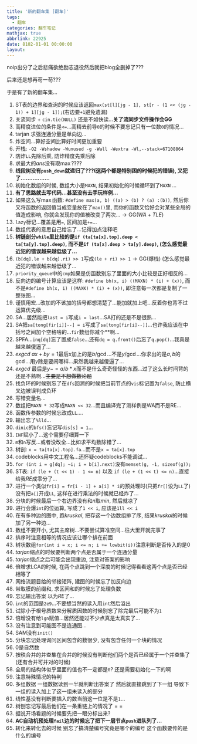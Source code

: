 ```yaml
---
title: '新的翻车集 [翻车]'
tags:
  - 翻车
categories: 翻车笔记
mathjax: true
abbrlink: 22925
date: 8102-01-01 00:00:00
layout:
---
```






noip出分了之后悲痛欲绝励志退役然后就把blog全删掉了???

后来还是想再苟一苟???

于是有了新的翻车集...

<!--more-->

1. ST表的边界和查询的时候应该返回`max(st[l][jg - 1], st[r - (1 << (jg - 1)) + 1][jg - 1]);`(右边要`+1`避免遗漏)
2. 关流同步 + `cin.tie(NULL)` 还是不如快读...**关了流同步文件操作会GG**
3. 高精度进位的条件是`<=`...高精去前导`0`的时候不要忘记只有一位数`0`的情况...
4. tarjan 求强连通分量是单向边...
5. 炸空间...算好空间比算好时间更加重要
6. 开栈: `-O2 -Wshadow -Wunused -g -Wall -Wextra -Wl,--stack=67108864`
7. 防炸`LL`先除后乘, 防炸精度先乘后除
8. 求最大的$ans$没有取$\max$????
9. **线段树没有`push_down`就递归了???~~(这两个都是特别困的时候犯的错误)~~, 又犯了.................**
10. 初始化数组的时候, 数组大小是`MAXN`, 结果初始化的时候循环到了`MAXN` ...
11. **有了思路就去写代码...甚至没有去手玩样例...**
12. 如果这么写$\max$函数: `#define max(a, b) ((a) > (b) ? (a) :(b))`, 然后你又将函数的返回值当成变量放在了`max()`里, 而你的函数又恰好会对某些全局的值造成影响, 你就会发现你的值被改变了两次...$\to \mathrm {GG}(WA+TLE)$
13. `lazy`标记...覆盖是用`=`, 区间加是`+=`...
14. 数组代表的意思自己给忘了...记得加点注释吧
15. **树链剖分`while`里比较的是`if (ta[ta[x].top].deep < ta[ta[y].top].deep)`, 而不是`if (ta[x].deep > ta[y].deep)`, (怎么感觉最近犯的错误越来越低级了...**
16. `(b[dq].le + b[dq].ri) >> 1`写成`(le + ri) >> 1`$\to \mathrm{GG}$(爆栈) (怎么感觉最近犯的错误越来越低级了...
17. `priority_queue`中的`cmp`如果是仿函数别忘了里面的大小比较是正好相反的...
18. 反向边的编号计算应该是这样: `#define bh(x, i) ((MAXN) * (i) + (x))`, 而不是`#define bh(x, i) ((MAXK) * (i) + (x))`, 即注意每一次都是复制了一整张图...
19. 谨慎用宏...改加的不该加的括号都想清楚了...能加就加上吧...反着你也背不过运算优先级...
20. SA...居然能把`last = i`写成`i = last`...SA打的还是不是很熟...
21. SA把`sa[tong[fir[i]]--] = i`写成了`sa[tong[fir[i]--]]`...也许我应该在中括号之间加个空格啥的...`fir`数组你减个\*\*啊...
22. SPFA...`inq[dq]`忘了置成`false`...还有`dq = q.front()`后忘了`q.pop()`...我真是越来越傻逼了...
23. $exgcd$ $ax + by = 1$最后$x$加上的是$b / \gcd$...不是$y / \gcd$...你求出的是$a, b$的$\gcd$...用$y$除是要闹哪样...果然我越来越傻逼了...
24. $exgcd$ 最后是$y -= a / b * x$而不是什么奇奇怪怪的东西...过了这么长时间背的还是不熟啊...~~主要是不想做数论题~~
25. 找负环的时候别忘了在`dfs`回溯的时候把当前节点的`vis`标记置为`false`, 防止横叉边被误判成负环
26. 写错变量名...
27. 数组把`MAXN * 32`写成`MAXN << 32`...而且编译完了测样例是WA而不是RE...
28. 函数传参数的时候忘改成`LL`....
29. 输出忘了`%lld`...
30. `dinic`的`bfs()`忘记写`dis[s] = 1`...
31. `INF`赋小了...这个需要仔细算一下
32. `m`和`n`写反...或者没改全...比如求平均数除错了...
33. 树剖: `x = ta[ta[x].top].fa`...而不是`x = ta[x].top`
34. codeblocks用中文工程名...还怀疑codeblocks不能调试...
35. `for (int i = g[dq]; ~i; i = b[i].next)`没有`memset(g, -1, sizeof(g));`
36. ST表: `if (le + (t << 1) - 1 <= n)` 以及 `if (le + (1 << t) <= n)`...直接给我$RE$成零分了...
37. 进行一个类似`fr[i] = fr[i - 1] + a[i] * i`的预处理时(只把`fr[]`设为`LL`了)没有把`a[]`开成`LL`, 这样在进行乘法的时候就已经炸了...
38. 分块的时候最后一个右边界没有和$n$取$min$, 然后就凉了
39. 进行会爆`int`的位运算, 写成了`1 << i`, 应该是`1ll << i`
40. 在有多种边的图中, 跑$kruskal$, 把存这一个边数组排了序, 结果$kruskal$的时候加了另一种边...
41. 数组不要开小, 尤其主席树...不要尝试算准空间...往大里开就完事了
42. 排序时注意相等的情况应该让哪个排在前面
43. 树状数组`for(int i = x; i <= n; i += lowbit(i))`注意判断是否传入的是$0$ 
44. $tarjan$缩点的时候要判断两个点是否属于一个连通分量
45. $tarjan$缩点之后可能会出现重边, 注意对答案的影响
46. 倍增求LCA的时候, 在两个点跳到一个深度的时候记得看看这两个点是否已经相等了
47. 网络流题目给的邻接矩阵, 建图的时候忘了加反向边
48. 带取膜的前缀和, 求区间和的时候忘了处理负数
49. 忘记输出答案 以为$RE$了...
50. `int`的范围是`2e9`...不要想当然的读入用`int`然后溢出
51. 试除小于根号质数来分解质因数的时候别忘了除完最后可能不为`1`
52. 倍增没有给`lgn`赋值...居然还能过不少点真是太真实了...
53. 没有注意到可能图不是连通图...
54. SAM没有`init()`
55. 分块忘记处理询问区间包含的数很少, 没有包含任何一个块的情况
56. $0$是自然数
57. 按秩合并的并查集在合并的时候没有判断他们两个是否已经属于一个并查集了 (还有合并可并对的时候)
58. 全局的结构体似乎里面的值也不一定都是`0`? 还是需要初始化一下的啊
59. 注意特殊情况的特判
60. 多组数据 一组数据读到一半就判断出答案了 然后就直接跳到了下一组 导致下一组的读入加上了这一组未读入的部分
61. 线性基没有判断要插入的数当前这一位是不是`1`...
62. 树刨忘记写最后他们在一条重链上的情况了 = =
63. 据说开场看题的时候要先把一眼分标出来? 
64. **AC自动机预处理`fail`边的时候忘了把下一层节点`push`进队列了...**
65. 转化来转化去的时候 别忘了搞清楚编号究竟是哪个的编号 这个函数要传的是什么的编号

